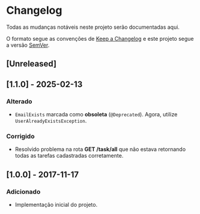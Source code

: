 # Changelog

Todas as mudanças notáveis neste projeto serão documentadas aqui.

O formato segue as convenções de [Keep a Changelog](https://keepachangelog.com/en/1.0.0/) e este projeto segue a versão [SemVer](https://semver.org/lang/pt-BR/).

## [Unreleased]

## [1.1.0] - 2025-02-13
### Alterado
- `EmailExists` marcada como **obsoleta** (`@Deprecated`). Agora, utilize `UserAlreadyExistsException`.

### Corrigido
- Resolvido problema na rota **GET /task/all** que não estava retornando todas as tarefas cadastradas corretamente.

## [1.0.0] - 2017-11-17
### Adicionado
- Implementação inicial do projeto.
